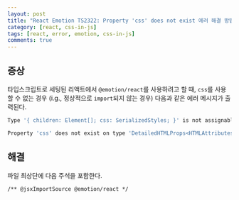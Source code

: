 ```yaml
---
layout: post
title: "React Emotion TS2322: Property 'css' does not exist 에러 해결 방법"
category: [react, css-in-js]
tags: [react, error, emotion, css-in-js]
comments: true
---
```


## 증상

타입스크립트로 세팅된 리액트에서 `@emotion/react`를 사용하려고 할 때, `css`를 사용할 수 없는 경우 (i.g., 정상적으로 `import`되지 않는 경우) 다음과 같은 에러 메시지가 출력된다.

```bash
Type '{ children: Element[]; css: SerializedStyles; }' is not assignable to type 'DetailedHTMLProps<HTMLAttributes<HTMLElement>, HTMLElement>'.

Property 'css' does not exist on type 'DetailedHTMLProps<HTMLAttributes<HTMLElement>, HTMLElement>'.  TS2322
```

## 해결

파일 최상단에 다음 주석을 포함한다.

```tsx
/** @jsxImportSource @emotion/react */
```
